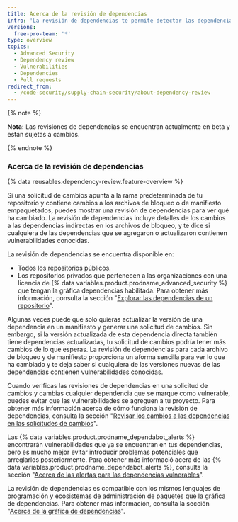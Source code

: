 ```yaml
---
title: Acerca de la revisión de dependencias
intro: 'La revisión de dependencias te permite detectar las dependencias vulnerables antes de que las introduzcas a tu ambiente y te proporciona información sobre la licencia, dependientes y edad de las dependencias.'
versions:
  free-pro-team: '*'
type: overview
topics:
  - Advanced Security
  - Dependency review
  - Vulnerabilities
  - Dependencies
  - Pull requests
redirect_from:
  - /code-security/supply-chain-security/about-dependency-review
---
```


{% note %}

**Nota:** Las revisiones de dependencias se encuentran actualmente en beta y están sujetas a cambios.

{% endnote %}

### Acerca de la revisión de dependencias

{% data reusables.dependency-review.feature-overview %}

Si una solicitud de cambios apunta a la rama predeterminada de tu repositorio y contiene cambios a los archivos de bloqueo o de manifiesto empaquetados, puedes mostrar una revisión de dependencias para ver qué ha cambiado. La revisión de dependencias incluye detalles de los cambios a las dependencias indirectas en los archivos de bloqueo, y te dice si cualquiera de las dependencias que se agregaron o actualizaron contienen vulnerabilidades conocidas.

La revisión de dependencias se encuentra disponible en:

* Todos los repositorios públicos.
* Los repositorios privados que pertenecen a las organizaciones con una licencia de {% data variables.product.prodname_advanced_security %} que tengan la gráfica dependencias habilitada. Para obtener más información, consulta la sección "[Explorar las dependencias de un repositorio](/github/visualizing-repository-data-with-graphs/exploring-the-dependencies-of-a-repository#enabling-and-disabling-the-dependency-graph-for-a-private-repository)".

Algunas veces puede que solo quieras actualizar la versión de una dependencia en un manifiesto y generar una solicitud de cambios. Sin embargo, si la versión actualizada de esta dependencia directa también tiene dependencias actualizadas, tu solicitud de cambios podría tener más cambios de lo que esperas. La revisión de dependencias para cada archivo de bloqueo y de manifiesto proporciona un aforma sencilla para ver lo que ha cambiado y te deja saber si cualquiera de las versiones nuevas de las dependencias contienen vulnerabilidades conocidas.

Cuando verificas las revisiones de dependencias en una solicitud de cambios y cambias cualquier dependencia que se marque como vulnerable, puedes evitar que las vulnerabilidades se agreguen a tu proyecto. Para obtener más información acerca de cómo funciona la revisión de dependencias, consulta la sección "[Revisar los cambios a las dependencias en las solicitudes de cambios](/github/collaborating-with-issues-and-pull-requests/reviewing-dependency-changes-in-a-pull-request)".

Las {% data variables.product.prodname_dependabot_alerts %} encontrarán vulnerabilidades que ya se encuentran en tus dependencias, pero es mucho mejor evitar introducir problemas potenciales que arreglarlos posteriormente. Para obtener más informació acera de las {% data variables.product.prodname_dependabot_alerts %}, consulta la sección "[Acerca de las alertas para las dependencias vulnerables](/github/managing-security-vulnerabilities/about-alerts-for-vulnerable-dependencies#dependabot-alerts-for-vulnerable-dependencies)".

La revisión de dependencias es compatible con los mismos lenguajes de programación y ecosistemas de administración de paquetes que la gráfica de dependencias. Para obtener más información, consulta la sección "[Acerca de la gráfica de dependencias](/github/visualizing-repository-data-with-graphs/about-the-dependency-graph#supported-package-ecosystems)".
